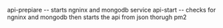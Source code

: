 api-prepiare -- starts ngninx and mongodb service
api-start -- checks for ngninx and mongodb then starts the api from json thorugh pm2 